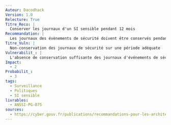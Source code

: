 ```yaml
---
Auteur: Dacodhack
Version: 1.0
Relecture: True
Titre_Reco: |
  Conserver les journaux d'un SI sensible pendant 12 mois
Recommandation: |
  Les journaux des évènements de sécurité doivent être conservés pendant douze mois glissants, hors contraintes légales et réglementaires particulières imposant des durées de conservation spécifiques.
Titre_Vuln: |
  Non-conservation des journaux de sécurité sur une période adéquate
Vulnerabilit_: |
  L'absence de conservation suffisante des journaux d'événements de sécurité peut nuire à la capacité d'audit et d'investigation en cas d'incident de sécurité.
Impact:
  - 2
Probabilit_:
  - 3
tags:
  - Surveillance
  - Politiques
  - SI sensible
livrables:
  - ANSSI-PG-075
sources:
  - https://cyber.gouv.fr/publications/recommandations-pour-les-architectures-des-si-sensibles-ou-dr
---
```

